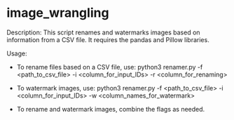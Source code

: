 # image_wrangling

Description: This script renames and watermarks images based on information from a CSV file.
             It requires the pandas and Pillow libraries.

Usage:
- To rename files based on a CSV file, use:
  python3 renamer.py -f <path_to_csv_file> -i <column_for_input_IDs> -r <column_for_renaming>

- To watermark images, use:
  python3 renamer.py -f <path_to_csv_file> -i <column_for_input_IDs> -w <column_names_for_watermark>

- To rename and watermark images, combine the flags as needed.
